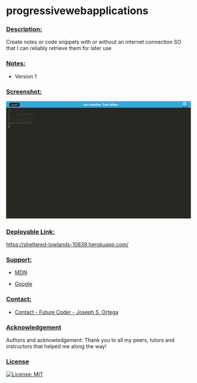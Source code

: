 # progressivewebapplications

### <u> Description: </u>
Create notes or code snippets with or without an internet connection
SO that I can reliably retrieve them for later use

### <u> Notes: </u>
- Version 1

### <u> Screenshot: </u>
![Social Network API: Get All Screenshot](./client/src/images/sheltered-lowlands-10839.herokuapp.com_%20(2).png)


### <u> Deployable Link: </u>

https://sheltered-lowlands-10839.herokuapp.com/

### <u> Support:  </u>

- [MDN](https://developer.mozilla.org/en-US/) 

- [Google](https://Google.com)

### <u> Contact: </u>

- [Contact - Future Coder - Joseph S. Ortega](mailto:MyAgentOrtega@gmail.com)

### <u> Acknowledgement </u>

Authors and acknowledgement: Thank you to all my peers, tutors and instructors that helped me along the way!

### <u> License </u>

[![License: MIT](https://img.shields.io/badge/License-MIT-yellow.svg)](https://opensource.org/licenses/MIT)


